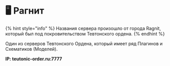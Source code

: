 # 🖥 Рагнит

{% hint style="info" %}
Названия сервера произошло от города Ragnit, который был под покровительством Тевтонского ордена.
{% endhint %}

Один из серверов Тевтонского Ордена, который имеет ряд Плагинов и Схематиков (Моделей).

**IP: teutonic-order.ru:7777**
